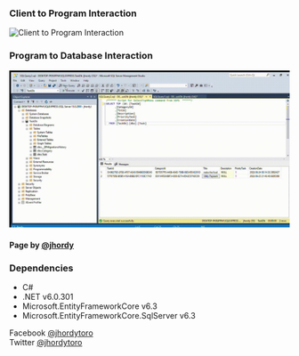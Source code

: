 ### Client to Program Interaction
<img src="https://github.com/jhordyToro/MinimalAPI_.NETef/blob/main/static/client_to_Program.gif?raw=false" alt="Client to Program Interaction">

### Program to Database Interaction
<img src="https://github.com/jhordyToro/MinimalAPI_.NETef/blob/main/static/database.gif?raw=false" alt="Program to Database Interaction">



#### Page by [@jhordy](https://github.com/jhordytoro)

### Dependencies
- C#
- .NET v6.0.301
- Microsoft.EntityFrameworkCore v6.3
- Microsoft.EntityFrameworkCore.SqlServer v6.3


Facebook [@jhordytoro](https://www.facebook.com/jhordy.toroarroyo.9)<br>
Twitter [@jhordytoro](https://twitter.com/jhordy_toro)
